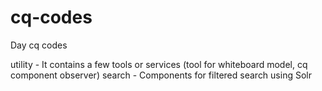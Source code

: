 cq-codes
========

Day cq codes

utility - It contains a few tools or services (tool for whiteboard model, cq component observer)
search - Components for filtered search using Solr
